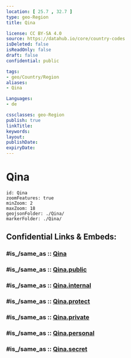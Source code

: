 ```yaml
---
location: [ 25.7 , 32.7 ] 
type: geo-Region
title: Qina

license: CC BY-SA 4.0
source: https://datahub.io/core/country-codes
isDeleted: false
isReadOnly: false
draft: false
confidential: public

tags:
- geo/Country/Region
aliases:
- Qina

Languages:
- de

cssclasses: geo-Region
publish: true
linkTitle: 
keywords: 
layout: 
publishDate: 
expiryDate: 
---
```


# Qina

```leaflet
id: Qina
zoomFeatures: true 
minZoom: 2 
maxZoom: 18
geojsonFolder: ./Qina/
markerFolder: ./Qina/
```


## Confidential Links & Embeds: 

### #is_/same_as :: [Qina](/_Standards/Earth/Continent/Africa/Africa~North/Egypt/governorates~Egypt/Qina.md) 

### #is_/same_as :: [Qina.public](/_public/Earth/Continent/Africa/Africa~North/Egypt/governorates~Egypt/Qina.public.md) 

### #is_/same_as :: [Qina.internal](/_internal/Earth/Continent/Africa/Africa~North/Egypt/governorates~Egypt/Qina.internal.md) 

### #is_/same_as :: [Qina.protect](/_protect/Earth/Continent/Africa/Africa~North/Egypt/governorates~Egypt/Qina.protect.md) 

### #is_/same_as :: [Qina.private](/_private/Earth/Continent/Africa/Africa~North/Egypt/governorates~Egypt/Qina.private.md) 

### #is_/same_as :: [Qina.personal](/_personal/Earth/Continent/Africa/Africa~North/Egypt/governorates~Egypt/Qina.personal.md) 

### #is_/same_as :: [Qina.secret](/_secret/Earth/Continent/Africa/Africa~North/Egypt/governorates~Egypt/Qina.secret.md)

